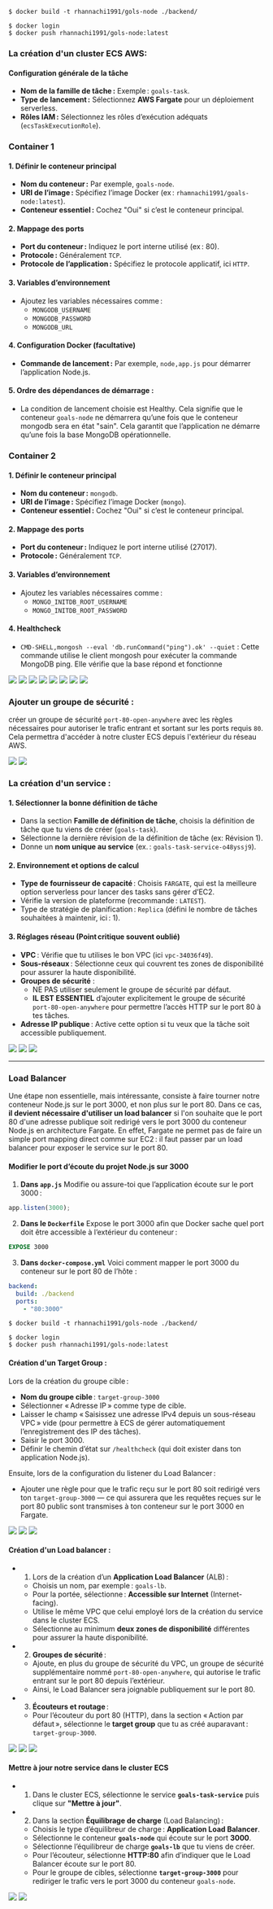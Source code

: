 ```
$ docker build -t rhannachi1991/gols-node ./backend/
```

```
$ docker login
$ docker push rhannachi1991/gols-node:latest
```

### La création d'un cluster ECS AWS:
#### Configuration générale de la tâche
- **Nom de la famille de tâche :** Exemple : `goals-task`.
- **Type de lancement :** Sélectionnez **AWS Fargate** pour un déploiement serverless.
- **Rôles IAM :** Sélectionnez les rôles d’exécution adéquats (`ecsTaskExecutionRole`).

### Container 1
#### 1. Définir le conteneur principal
- **Nom du conteneur :** Par exemple, `goals-node`.
- **URI de l’image :** Spécifiez l’image Docker (ex : `rhamnachi1991/goals-node:latest`).
- **Conteneur essentiel :** Cochez "Oui" si c’est le conteneur principal.

#### 2. Mappage des ports
- **Port du conteneur :** Indiquez le port interne utilisé (ex : 80).
- **Protocole :** Généralement `TCP`.
- **Protocole de l’application :** Spécifiez le protocole applicatif, ici `HTTP`.

#### 3. Variables d’environnement
- Ajoutez les variables nécessaires comme :
    - `MONGODB_USERNAME`
    - `MONGODB_PASSWORD`
    - `MONGODB_URL`

#### 4. Configuration Docker (facultative)
- **Commande de lancement :** Par exemple, `node,app.js` pour démarrer l’application Node.js.

#### 5. Ordre des dépendances de démarrage :
- La condition de lancement choisie est Healthy. Cela signifie que le conteneur `goals-node` ne démarrera qu’une fois que le conteneur mongodb sera en état "sain". Cela garantit que l’application ne démarre qu’une fois la base MongoDB opérationnelle.

### Container 2
#### 1. Définir le conteneur principal
- **Nom du conteneur :** `mongodb`.
- **URI de l’image :** Spécifiez l’image Docker (`mongo`).
- **Conteneur essentiel :** Cochez "Oui" si c’est le conteneur principal.

#### 2. Mappage des ports
- **Port du conteneur :** Indiquez le port interne utilisé (27017).
- **Protocole :** Généralement `TCP`.

#### 3. Variables d’environnement
- Ajoutez les variables nécessaires comme :
    - `MONGO_INITDB_ROOT_USERNAME`
    - `MONGO_INITDB_ROOT_PASSWORD`
#### 4. Healthcheck
- `CMD-SHELL,mongosh --eval 'db.runCommand("ping").ok' --quiet` : Cette commande utilise le client mongosh pour exécuter la commande MongoDB ping. Elle vérifie que la base répond et fonctionne

![](./images/cluster-1.png)
![](./images/task-2.png)
![](./images/task-3.png)
![](./images/task-4.png)
![](./images/task-5.png)
![](./images/task-6.png)
![](./images/task-7.png)
![](./images/task-8.png)

### Ajouter un groupe de sécurité :
créer un groupe de sécurité `port-80-open-anywhere` avec les règles nécessaires pour autoriser le trafic entrant et sortant sur les ports requis `80`. 
Cela permettra d'accéder à notre cluster ECS depuis l'extérieur du réseau AWS.

![](./images/groupes-securite-1.png)
![](./images/groupes-securite-2.png)

### La création d'un service :

#### 1. Sélectionner la bonne définition de tâche
- Dans la section **Famille de définition de tâche**, choisis la définition de tâche que tu viens de créer (`goals-task`).
- Sélectionne la dernière révision de la définition de tâche (ex: Révision 1).
- Donne un **nom unique au service** (ex. : `goals-task-service-o48yssj9`).

#### 2. Environnement et options de calcul
- **Type de fournisseur de capacité** : Choisis `FARGATE`, qui est la meilleure option serverless pour lancer des tasks sans gérer d’EC2.
- Vérifie la version de plateforme (recommande : `LATEST`).
- Type de stratégie de planification : `Replica` (défini le nombre de tâches souhaitées à maintenir, ici : 1).

#### 3. Réglages réseau (Point critique souvent oublié)

- **VPC** : Vérifie que tu utilises le bon VPC (ici `vpc-34036f49`).
- **Sous-réseaux** : Sélectionne ceux qui couvrent tes zones de disponibilité pour assurer la haute disponibilité.
- **Groupes de sécurité** :
    - NE PAS utiliser seulement le groupe de sécurité par défaut.
    - **IL EST ESSENTIEL** d’ajouter explicitement le groupe de sécurité `port-80-open-anywhere` pour permettre l’accès HTTP sur le port 80 à tes tâches.
- **Adresse IP publique** : Active cette option si tu veux que la tâche soit accessible publiquement.

![](./images/service-1.png)
![](./images/service-2.png)
![](./images/service-3.png)

---

### Load Balancer

Une étape non essentielle, mais intéressante, consiste à faire tourner notre conteneur Node.js sur le port 3000, et non plus sur le port 80.
Dans ce cas, **il devient nécessaire d'utiliser un load balancer** si l'on souhaite que le port 80 d'une adresse publique soit redirigé vers le port 3000 du conteneur Node.js en architecture Fargate. 
En effet, Fargate ne permet pas de faire un simple port mapping direct comme sur EC2 : il faut passer par un load balancer pour exposer le service sur le port 80.

#### Modifier le port d’écoute du projet Node.js sur 3000

1. **Dans `app.js`**
   Modifie ou assure-toi que l’application écoute sur le port 3000 :
```js
app.listen(3000);
```
2. **Dans le `Dockerfile`**
   Expose le port 3000 afin que Docker sache quel port doit être accessible à l’extérieur du conteneur :
```dockerfile
EXPOSE 3000
```

3. **Dans `docker-compose.yml`**
   Voici comment mapper le port 3000 du conteneur sur le port 80 de l’hôte :
```yaml
backend:
  build: ./backend
  ports:
    - "80:3000"
```

```
$ docker build -t rhannachi1991/gols-node ./backend/
```

```
$ docker login
$ docker push rhannachi1991/gols-node:latest
```

#### Création d'un Target Group :
Lors de la création du groupe cible :
- **Nom du groupe cible** : `target-group-3000`
- Sélectionner « Adresse IP » comme type de cible.
- Laisser le champ « Saisissez une adresse IPv4 depuis un sous-réseau VPC » vide (pour permettre à ECS de gérer automatiquement l’enregistrement des IP des tâches).
- Saisir le port 3000.
- Définir le chemin d’état sur `/healthcheck` (qui doit exister dans ton application Node.js).

Ensuite, lors de la configuration du listener du Load Balancer :

- Ajouter une règle pour que le trafic reçu sur le port 80 soit redirigé vers ton `target-group-3000` — ce qui assurera que les requêtes reçues sur le port 80 public sont transmises à ton conteneur sur le port 3000 en Fargate.

![](./images/group-target-1.png)
![](./images/group-target-2.png)
![](./images/group-target-3.png)

#### Création d'un Load balancer :
- 1. Lors de la création d’un **Application Load Balancer** (ALB) :
  - Choisis un nom, par exemple : `goals-lb`.
  - Pour la portée, sélectionne : **Accessible sur Internet** (Internet-facing).
  - Utilise le même VPC que celui employé lors de la création du service dans le cluster ECS.
  - Sélectionne au minimum **deux zones de disponibilité** différentes pour assurer la haute disponibilité.
- 2. **Groupes de sécurité** :
  - Ajoute, en plus du groupe de sécurité du VPC, un groupe de sécurité supplémentaire nommé `port-80-open-anywhere`, qui autorise le trafic entrant sur le port 80 depuis l’extérieur.
  - Ainsi, le Load Balancer sera joignable publiquement sur le port 80.
- 3. **Écouteurs et routage** :
  - Pour l’écouteur du port 80 (HTTP), dans la section « Action par défaut », sélectionne le **target group** que tu as créé auparavant : `target-group-3000`.

![](./images/lb-1.png)
![](./images/lb-2.png)
![](./images/lb-3.png)

#### Mettre à jour notre service dans le cluster ECS

- 1. Dans le cluster ECS, sélectionne le service **`goals-task-service`** puis clique sur **"Mettre à jour"**.
- 2. Dans la section **Équilibrage de charge** (Load Balancing) :
  - Choisis le type d’équilibreur de charge : **Application Load Balancer**.
  - Sélectionne le conteneur **`goals-node`** qui écoute sur le port **3000**.
  - Sélectionne l’équilibreur de charge **`goals-lb`** que tu viens de créer.
  - Pour l’écouteur, sélectionne **HTTP:80** afin d’indiquer que le Load Balancer écoute sur le port 80.
  - Pour le groupe de cibles, sélectionne **`target-group-3000`** pour rediriger le trafic vers le port 3000 du conteneur `goals-node`.

![](./images/lb-4.png)
![](./images/lb-5.png)
